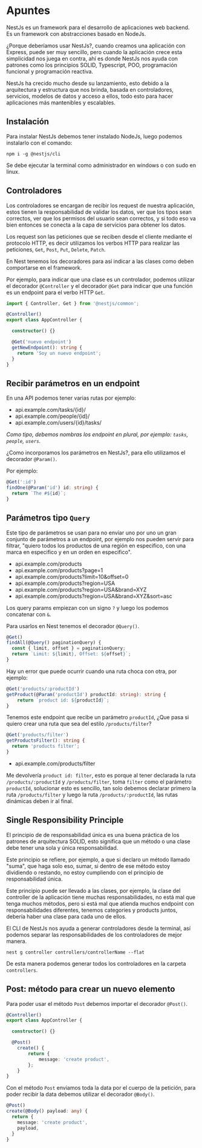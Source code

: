 # Apuntes

NestJs es un framework para el desarrollo de aplicaciones web backend. Es un framework con abstracciones basado en NodeJs.

¿Porque deberíamos usar NestJs?, cuando creamos una aplicación con Express, puede ser muy sencillo, pero cuando la aplicación crece esta simplicidad nos juega en contra, ahí es donde NestJs nos ayuda con patrones como los principios SOLID, Typescript, POO, programación funcional y programación reactiva.

NestJs ha crecido mucho desde su lanzamiento, esto debido a la arquitectura y estructura que nos brinda, basada en controladores, servicios, modelos de datos y acceso a ellos, todo esto para hacer aplicaciones más mantenibles y escalables.

## Instalación

Para instalar NestJs debemos tener instalado NodeJs, luego podemos instalarlo con el comando:

```
npm i -g @nestjs/cli
```

Se debe ejecutar la terminal como administrador en windows o con sudo en linux.

## Controladores

Los controladores se encargan de recibir los request de nuestra aplicación, estos tienen la responsabilidad de validar los datos, ver que los tipos sean correctos, ver que los permisos del usuario sean correctos, y si todo eso va bien entonces se conecta a la capa de servicios para obtener los datos.

Los request son las peticiones que se reciben desde el cliente mediante el protocolo HTTP, es decir utilizamos los verbos HTTP para realizar las peticiones, `Get`, `Post`, `Put`, `Delete`, `Patch`.

En Nest tenemos los decoradores para así indicar a las clases como deben comportarse en el framework.

Por ejemplo, para indicar que una clase es un controlador, podemos utilizar el decorador `@Controller` y el decorador `@Get` para indicar que una función es un endpoint para el verbo HTTP `Get`.

```TypeScript
import { Controller, Get } from '@nestjs/common';

@Controller()
export class AppController {

  constructor() {}

  @Get('nuevo endpoint')
  getNewEndpoint(): string {
    return 'Soy un nuevo endpoint';
  }
}
```

## Recibir parámetros en un endpoint

En una API podemos tener varias rutas por ejemplo:

  - api.example.com/tasks/{id}/
  - api.example.com/people/{id}/
  - api.example.com/users/{id}/tasks/

*Como tipo, debemos nombras los endpoint en plural, por ejemplo: `tasks`, `people`, `users`.*

¿Como incorporamos los parámetros en NestJs?, para ello utilizamos el decorador `@Param()`.

Por ejemplo:

```TypeScript
@Get(':id')
findOne(@Param('id') id: string) {
  return `The #${id}`;
}
```

## Parámetros tipo `Query`

Este tipo de parámetros se usan para no enviar uno por uno un gran conjunto de parámetros a un endpoint, por ejemplo nos pueden servir para filtrar, "quiero todos los productos de una región en especifico, con una marca en especifico y en un orden en especifico".

  - api.example.com/products
  - api.example.com/products?page=1
  - api.example.com/products?limit=10&offset=0
  - api.example.com/products?region=USA
  - api.example.com/products?region=USA&brand=XYZ
  - api.example.com/products?region=USA&brand=XYZ&sort=asc

Los query params empiezan con un signo `?` y luego los podemos concatenar con `&`.

Para usarlos en Nest tenemos el decorador `@Query()`.

```TypeScript
@Get()
findAll(@Query() paginationQuery) {
  const { limit, offset } = paginationQuery;
  return `Limit: ${limit}, Offset: ${offset}`;
}
```

Hay un error que puede ocurrir cuando una ruta choca con otra, por ejemplo:

```TypeScript
@Get('products/:productId')
getProduct(@Param('productId') productId: string): string {
	return `product id: ${productId}`;
}
```

Tenemos este endpoint que recibe un parámetro `productId`, ¿Que pasa si quiero crear una ruta que sea del estilo `/products/filter`?

```TypeScript
@Get('products/filter')
getProductsFilter(): string {
  return 'products filter';
}
```

  - api.example.com/products/filter

Me devolvería `product id: filter`, esto es porque al tener declarada la ruta `/products/:productId` y `/products/filter`, toma `filter` como el parámetro `productId`, solucionar esto es sencillo, tan solo debemos declarar primero la ruta `/products/filter` y luego la ruta `/products/:productId`, las rutas dinámicas deben ir al final.

## Single Responsibility Principle

El principio de de responsabilidad única es una buena práctica de los patrones de arquitectura SOLID, esto significa que un método o una clase debe tener una sola y única responsabilidad.

Este principio se refiere, por ejemplo, a que si declaro un método llamado "suma", que haga solo eso, sumar, si dentro de ese método estoy dividiendo o restando, no estoy cumpliendo con el principio de responsabilidad única.

Este principio puede ser llevado a las clases, por ejemplo, la clase del controller de la aplicación tiene muchas responsabilidades, no está mal que tenga muchos métodos, pero si está mal que atienda muchos endpoint con responsabilidades diferentes, tenemos categories y products juntos, debería haber una clase para cada uno de ellos.

El CLI de NestJs nos ayuda a generar controladores desde la terminal, así podemos separar las responsabilidades de los controladores de mejor manera.

```
nest g controller controllers/controllerName --flat
```

De esta manera podemos generar todos los controladores en la carpeta `controllers`.

## Post: método para crear un nuevo elemento

Para poder usar el método `Post` debemos importar el decorador `@Post()`.

```TypeScript
@Controller()
export class AppController {

  constructor() {}

  @Post()
	create() {
		return {
			message: 'create product',
		};
	}
}
```

Con el método `Post` enviamos toda la data por el cuerpo de la petición, para poder recibir la data debemos utilizar el decorador `@Body()`.

```TypeScript
@Post()
create(@Body() payload: any) {
  return {
    message: 'create product',
    payload,
  }
}